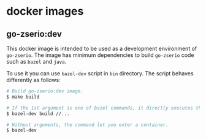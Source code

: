 # docker images

## go-zserio:dev

This docker image is intended to be used as a development environment of `go-zserio`.
The image has minimum dependencies to build `go-zserio` code such as `bazel` and `java`.

To use it you can use `bazel-dev` script in `bin` directory.
The script behaves differently as follows:

```bash
# Build go-zserio:dev image.
$ make build

# If the 1st argument is one of bazel commands, it directly executes the bazel command inside a container.
$ bazel-dev build //...

# Without arguments, the command let you enter a container.
$ bazel-dev
```

